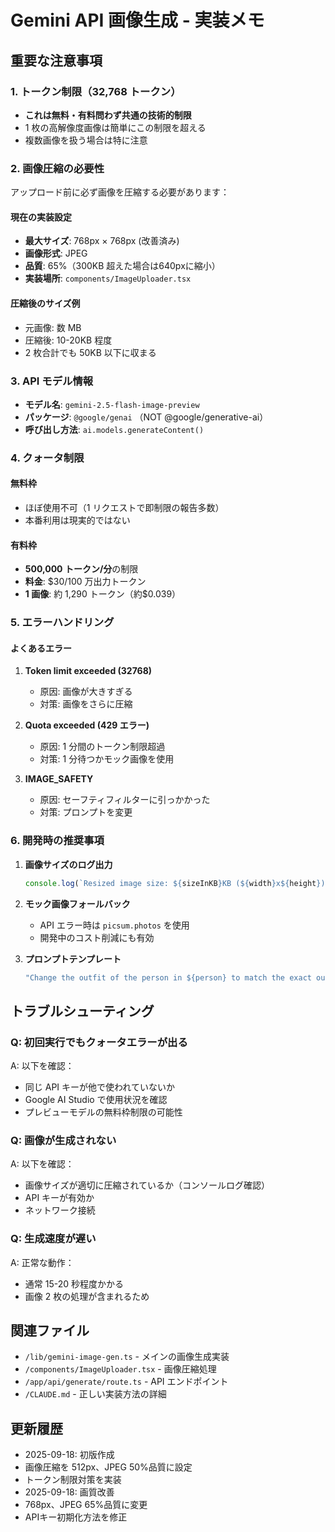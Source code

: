 # Gemini API 画像生成 - 実装メモ

## 重要な注意事項

### 1. トークン制限（32,768 トークン）

- **これは無料・有料問わず共通の技術的制限**
- 1 枚の高解像度画像は簡単にこの制限を超える
- 複数画像を扱う場合は特に注意

### 2. 画像圧縮の必要性

アップロード前に必ず画像を圧縮する必要があります：

#### 現在の実装設定

- **最大サイズ**: 768px × 768px (改善済み)
- **画像形式**: JPEG
- **品質**: 65%（300KB 超えた場合は640pxに縮小）
- **実装場所**: `components/ImageUploader.tsx`

#### 圧縮後のサイズ例

- 元画像: 数 MB
- 圧縮後: 10-20KB 程度
- 2 枚合計でも 50KB 以下に収まる

### 3. API モデル情報

- **モデル名**: `gemini-2.5-flash-image-preview`
- **パッケージ**: `@google/genai` （NOT @google/generative-ai）
- **呼び出し方法**: `ai.models.generateContent()`

### 4. クォータ制限

#### 無料枠

- ほぼ使用不可（1 リクエストで即制限の報告多数）
- 本番利用は現実的ではない

#### 有料枠

- **500,000 トークン/分**の制限
- **料金**: $30/100 万出力トークン
- **1 画像**: 約 1,290 トークン（約$0.039）

### 5. エラーハンドリング

#### よくあるエラー

1. **Token limit exceeded (32768)**

   - 原因: 画像が大きすぎる
   - 対策: 画像をさらに圧縮

2. **Quota exceeded (429 エラー)**

   - 原因: 1 分間のトークン制限超過
   - 対策: 1 分待つかモック画像を使用

3. **IMAGE_SAFETY**
   - 原因: セーフティフィルターに引っかかった
   - 対策: プロンプトを変更

### 6. 開発時の推奨事項

1. **画像サイズのログ出力**

   ```javascript
   console.log(`Resized image size: ${sizeInKB}KB (${width}x${height})`);
   ```

2. **モック画像フォールバック**

   - API エラー時は `picsum.photos` を使用
   - 開発中のコスト削減にも有効

3. **プロンプトテンプレート**
   ```javascript
   "Change the outfit of the person in ${person} to match the exact outfit shown in ${reference_outfit} while keeping the same face and pose.";
   ```

## トラブルシューティング

### Q: 初回実行でもクォータエラーが出る

A: 以下を確認：

- 同じ API キーが他で使われていないか
- Google AI Studio で使用状況を確認
- プレビューモデルの無料枠制限の可能性

### Q: 画像が生成されない

A: 以下を確認：

- 画像サイズが適切に圧縮されているか（コンソールログ確認）
- API キーが有効か
- ネットワーク接続

### Q: 生成速度が遅い

A: 正常な動作：

- 通常 15-20 秒程度かかる
- 画像 2 枚の処理が含まれるため

## 関連ファイル

- `/lib/gemini-image-gen.ts` - メインの画像生成実装
- `/components/ImageUploader.tsx` - 画像圧縮処理
- `/app/api/generate/route.ts` - API エンドポイント
- `/CLAUDE.md` - 正しい実装方法の詳細

## 更新履歴

- 2025-09-18: 初版作成
- 画像圧縮を 512px、JPEG 50%品質に設定
- トークン制限対策を実装
- 2025-09-18: 画質改善
- 768px、JPEG 65%品質に変更
- APIキー初期化方法を修正
